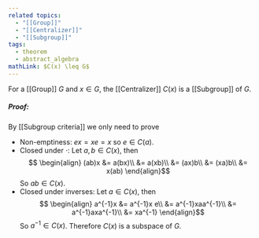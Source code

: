 ```yaml
---
related topics:
  - "[[Group]]"
  - "[[Centralizer]]"
  - "[[Subgroup]]"
tags:
  - theorem
  - abstract_algebra
mathLink: $C(x) \leq G$
---
```

For a [[Group]] $G$ and $x\in G$, the [[Centralizer]] $C(x)$ is a [[Subgroup]] of $G$.
##### Proof:
By [[Subgroup criteria]] we only need to prove
- Non-emptiness:
	$ex=xe=x$ so $e\in C(a)$.
- Closed under $\cdot$:
	Let $a,b\in C(x)$, then$$
	\begin{align}
		(ab)x &= a(bx)\\
			&= a(xb)\\
			&= (ax)b\\
			&= (xa)b\\
			&= x(ab)
	\end{align}$$
	So $ab\in C(x)$.
- Closed under inverses:
	Let $a\in C(x)$, then$$
	\begin{align}
		a^{-1}x &= a^{-1}x e\\
			&= a^{-1}xaa^{-1}\\
			&= a^{-1}axa^{-1}\\
			&= xa^{-1}
	\end{align}$$So $a^{-1}\in C(x)$.
Therefore $C(x)$ is a subspace of $G$.